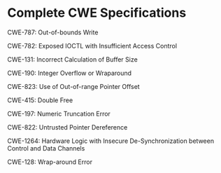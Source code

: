 

# Complete CWE Specifications

CWE-787: Out-of-bounds Write

CWE-782: Exposed IOCTL with Insufficient Access Control

CWE-131: Incorrect Calculation of Buffer Size

CWE-190: Integer Overflow or Wraparound

CWE-823: Use of Out-of-range Pointer Offset

CWE-415: Double Free

CWE-197: Numeric Truncation Error

CWE-822: Untrusted Pointer Dereference

CWE-1264: Hardware Logic with Insecure De-Synchronization between Control and Data Channels

CWE-128: Wrap-around Error